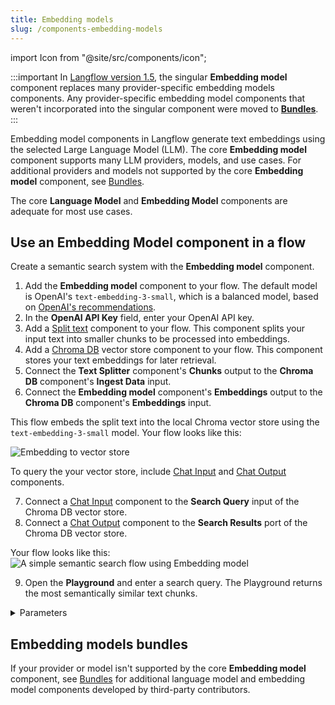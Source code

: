 ```yaml
---
title: Embedding models
slug: /components-embedding-models
---
```


import Icon from "@site/src/components/icon";

:::important
In [Langflow version 1.5](/release-notes), the singular **Embedding model** component replaces many provider-specific embedding models components. Any provider-specific embedding model components that weren't incorporated into the singular component were moved to [**Bundles**](/components-bundle-components).
:::

Embedding model components in Langflow generate text embeddings using the selected Large Language Model (LLM). The core **Embedding model** component supports many LLM providers, models, and use cases. For additional providers and models not supported by the core **Embedding model** component, see [Bundles](/components-bundle-components).

The core **Language Model** and **Embedding Model** components are adequate for most use cases.


## Use an Embedding Model component in a flow

Create a semantic search system with the **Embedding model** component.

1. Add the **Embedding model** component to your flow.
   The default model is OpenAI's `text-embedding-3-small`, which is a balanced model, based on [OpenAI's recommendations](https://platform.openai.com/docs/guides/embeddings#embedding-models).
2. In the **OpenAI API Key** field, enter your OpenAI API key.
3. Add a [Split text](/components-processing#split-text) component to your flow.
   This component splits your input text into smaller chunks to be processed into embeddings.
4. Add a [Chroma DB](/components-vector-stores#chroma-db) vector store component to your flow.
   This component stores your text embeddings for later retrieval.
5. Connect the **Text Splitter** component's **Chunks** output to the **Chroma DB** component's **Ingest Data** input.
6. Connect the **Embedding model** component's **Embeddings** output to the **Chroma DB** component's **Embeddings** input.

This flow embeds the split text into the local Chroma vector store using the `text-embedding-3-small` model.
Your flow looks like this:

![Embedding to vector store](/img/component-embedding-models.png)

To query the your vector store, include [Chat Input](/components-io#chat-input) and [Chat Output](/components-io#chat-output) components.

7. Connect a [Chat Input](/components-io#chat-input) component to the **Search Query** input of the Chroma DB vector store.
8. Connect a [Chat Output](/components-io#chat-output) component to the **Search Results** port of the Chroma DB vector store.

Your flow looks like this:
![A simple semantic search flow using Embedding model](/img/component-embedding-models-add-chat.png)

9. Open the **Playground** and enter a search query.
The Playground returns the most semantically similar text chunks.

<details>
<summary>Parameters</summary>

**Inputs**

| Name | Display Name | Type | Description |
|------|--------------|------|-------------|
| provider | Model Provider | Dropdown | Select the embedding model provider. |
| model | Model Name | Dropdown | Select the embedding model to use.|
| api_key | OpenAI API Key | SecretString | The API key required for authenticating with the provider. |
| api_base | API Base URL | String | Base URL for the API. Leave empty for default. |
| dimensions | Dimensions | Integer | The number of dimensions for the output embeddings. |
| chunk_size | Chunk Size | Integer | The size of text chunks to process. Default: `1000`. |
| request_timeout | Request Timeout | Float | Timeout for API requests |
| max_retries | Max Retries | Integer | Maximum number of retry attempts. Default: `3`. |
| show_progress_bar | Show Progress Bar | Boolean | Whether to display a progress bar during embedding generation. |
| model_kwargs | Model Kwargs | Dictionary | Additional keyword arguments to pass to the model. |

**Outputs**

| Name | Type | Description |
|------|------|-------------|
| embeddings | Embeddings | An instance for generating embeddings using the selected provider. |

</details>

## Embedding models bundles

If your provider or model isn't supported by the core **Embedding model** component, see [Bundles](/components-bundle-components) for additional language model and embedding model components developed by third-party contributors.